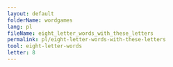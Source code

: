```yaml
---
layout: default
folderName: wordgames
lang: pl
fileName: eight_letter_words_with_these_letters
permalink: pl/eight-letter-words-with-these-letters
tool: eight-letter-words
letter: 8
---
```

